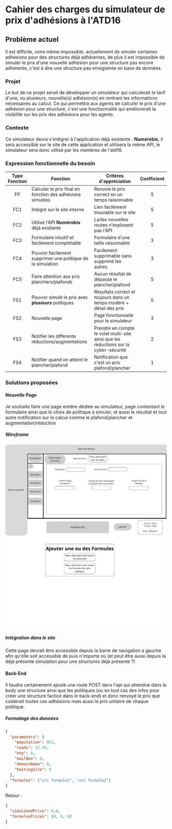 # Cahier des charges du simulateur de prix d'adhésions à l'ATD16

## Problème actuel

Il est difficile, voire même impossible, actuellement de simuler certaines adhésions pour des structures déjà adhérentes, de plus il est impossible de simuler le prix d'une nouvelle adhésion pour une structure pas encore adhérente, c'est à dire une structure pas enregistrée en base de données.

### Projet

Le but de ce projet serait de développer un simulateur qui calculerait le tarif d'une, ou plusieurs, nouvelle(s) adhésion(s) en rentrant les informations nécessaires au calcul. Ce qui permettra aux agents de calculer le prix d'une adhésion pour une structure, c'est une fonctionnalité qui améliorerait la visibilité sur les prix des adhésions pour les agents.

### Contexte

Ce simulateur devra s'intégrer à l'application déjà existante : **Numérobis**, il sera accessible sur le site de cette application et utilisera la même API, le simulateur sera donc utilisé par les membres de l'atd16.

### Expression fonctionnelle du besoin

| Type Fonction | Fonction                                                    | Critères d'appréciation                                                              | Coefficient |
| :-----------: | ----------------------------------------------------------- | ------------------------------------------------------------------------------------ | :---------: |
|      FP       | Calculer le prix final en fonction des adhésions simulées   | Renvoie le prix correct en un temps raisonnable                                      |      5      |
|      FC1      | Intégré sur le site interne                                 | Lien facilement trouvable sur le site                                                |      5      |
|      FC2      | Utilisé l'API **Numérobis** déjà existante                  | La/les nouvelles routes n'explosent pas l'API                                        |      5      |
|      FC3      | Formulaire intuitif et facilement completable               | Formulaire d'une taille raisonnable                                                  |      3      |
|      FC4      | Pouvoir facilement supprimer une politique de la simulation | Facilement supprimable sans supprimé les autres                                      |      3      |
|      FC5      | Faire attention aux prix planchers/plafonds                 | Aucun résultat de dépasse le plancher/plafond                                        |      5      |
|      FS1      | Pouvoir simulé le prix avec **plusieurs** politiques        | Résultats correct et toujours dans un temps modéré + détail des prix                 |      5      |
|      FS2      | Nouvelle page                                               | Page fonctionnelle pour le simulateur                                                |      3      |
|      FS3      | Notifier les différente réductions/augmentations            | Prendre en compte le volet multi-site ainsi que les réductions sur la cyber-sécurité |      2      |
|      FS4      | Notifier quand on atteint le plancher/plafond               | Notification que c'est un prix plafond/plancher                                      |      1      |

### Solutions proposées

#### Nouvelle Page

Je souhaite faire une page entière dédiée au simulateur, page contentant le formulaire ainsi que le choix de politique à simuler, et aussi le résultat et tout autre notification sur le calcul comme le plafond/plancher et augmentation/réduction

##### Wireframe

![Wireframe](images/1.png)
![WireframeModale](images/2.png)

##### Intégration dans le site

Cette page devrait être accessible depuis la barre de navigation a gauche afin qu'elle soit accessible de puis n'importe où (et peut être aussi depuis la déjà présente simulation pour une structures déjà présente ?)

#### Back-End

Il faudra certainement ajouté une route POST dans l'api qui attendrai dans le body une structure ainsi que les politiques (ou en tout cas des infos pour créer une structure factice dans le back-end) et donc renvoyé le prix que coûterait toutes ces adhésions mais aussi le prix unitaire de chaque politique.

##### Formatage des données

```json
{
  "parameters": {
    "population": 853,
    "roads": 12.45,
    "etp": 0,
    "mailBox": 0,
    "domainName": 0,
    "hostingSite": 0
  },
  "formules": ["uri formule1", "uri formule2"]
}
```

Retour :

```json
{
  "simulatedPrice": 0.0,
  "formulesPrices": [0, 0, 0]
}
```
